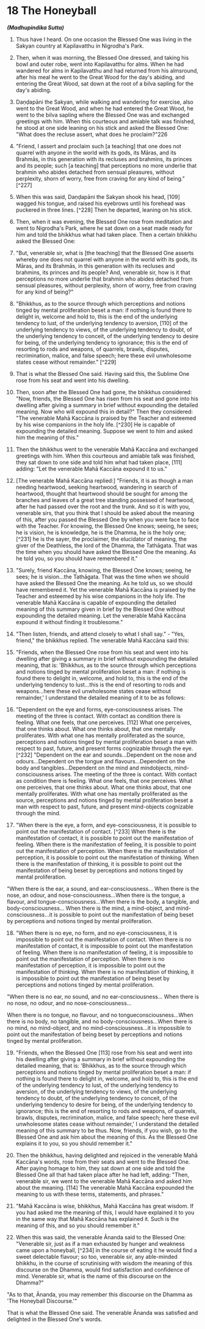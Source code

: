 # 18 The Honeyball
***(Madhupindika Sutta)***

1. Thus have I heard. On one occasion the Blessed One was living in the Sakyan country at Kapilavatthu in Nigrodha's Park.

2. Then, when it was morning, the Blessed One dressed, and taking his bowl and outer robe, went into Kapilavatthu for alms. When he had wandered for alms in Kapilavatthu and had returned from his almsround, after his meal he went to the Great Wood for the day's abiding, and entering the Great Wood, sat down at the root of a bilva sapling for the day's abiding.

3. Daṇḍapāni the Sakyan, while walking and wandering for exercise, also went to the Great Wood, and when he had entered the Great Wood, he went to the bilva sapling where the Blessed One was and exchanged greetings with him. When this courteous and amiable talk was finished, he stood at one side leaning on his stick and asked the Blessed One: "What does the recluse assert, what does he proclaim?"226

4. "Friend, I assert and proclaim such [a teaching] that one does not quarrel with anyone in the world with its gods, its Māras, and its Brahmās, in this generation with its recluses and brahmins, its princes and its people; such [a teaching] that perceptions no more underlie that brahmin who abides detached from sensual pleasures, without perplexity, shorn of worry, free from craving for any kind of being." [^227]

5. When this was said, Daṇḍapāni the Sakyan shook his head, [109] wagged his tongue, and raised his eyebrows until his forehead was puckered in three lines. [^228] Then he departed, leaning on his stick.

6. Then, when it was evening, the Blessed One rose from meditation and went to Nigrodha's Park, where he sat down on a seat made ready for him and told the bhikkhus what had taken place. Then a certain bhikkhu asked the Blessed One:

7. "But, venerable sir, what is [the teaching] that the Blessed One asserts whereby one does not quarrel with anyone in the world with its gods, its Māras, and its Brahmās, in this generation with its recluses and brahmins, its princes and its people? And, venerable sir, how is it that perceptions no more underlie that brahmin who abides detached from sensual pleasures, without perplexity, shorn of worry, free from craving for any kind of being?"

8. "Bhikkhus, as to the source through which perceptions and notions tinged by mental proliferation beset a man: if nothing is found there to delight in, welcome and hold to, this is the end of the underlying tendency to lust, of the underlying tendency to aversion, [110] of the underlying tendency to views, of the underlying tendency to doubt, of the underlying tendency to conceit, of the underlying tendency to desire for being, of the underlying tendency to ignorance; this is the end of resorting to rods and weapons, of quarrels, brawls, disputes, recrimination, malice, and false speech; here these evil unwholesome states cease without remainder." [^229]

9. That is what the Blessed One said. Having said this, the Sublime One rose from his seat and went into his dwelling.

10. Then, soon after the Blessed One had gone, the bhikkhus considered: "Now, friends, the Blessed One has risen from his seat and gone into his dwelling after giving a summary in brief without expounding the detailed meaning. Now who will expound this in detail?" Then they considered: "The venerable Mahā Kaccāna is praised by the Teacher and esteemed by his wise companions in the holy life. [^230] He is capable of expounding the detailed meaning. Suppose we went to him and asked him the meaning of this."

11. Then the bhikkhus went to the venerable Mahā Kaccāna and exchanged greetings with him. When this courteous and amiable talk was finished, they sat down to one side and told him what had taken place, [111] adding: "Let the venerable Mahā Kaccāna expound it to us."

12. [The venerable Mahā Kaccāna replied:] "Friends, it is as though a man needing heartwood, seeking heartwood, wandering in search of heartwood, thought that heartwood should be sought for among the branches and leaves of a great tree standing possessed of heartwood, after he had passed over the root
and the trunk. And so it is with you, venerable sirs, that you think that I should be asked about the meaning of this, after you passed the Blessed One by when you were face to face with the Teacher. For knowing, the Blessed One knows; seeing, he sees; he is vision, he is knowledge, he is the Dhamma, he is the holy one; [^231] he is the sayer, the proclaimer, the elucidator of meaning, the giver of the Deathless, the lord of the Dhamma, the Tathāgata. That was the time when you should have asked the Blessed One the meaning. As he told you, so you should have remembered it."

13. "Surely, friend Kaccāna, knowing, the Blessed One knows; seeing, he sees; he is vision...the Tathāgata. That was the time when we should have asked the Blessed One the meaning. As he told us, so we should have remembered it. Yet the venerable Mahā Kaccāna is praised by the Teacher and esteemed by his wise companions in the holy life. The venerable Mahā Kaccāna is capable of expounding the detailed meaning of this summary given in brief by the Blessed One without expounding the detailed meaning. Let the venerable Mahā Kaccāna expound it without finding it troublesome."

14. "Then listen, friends, and attend closely to what I shall say." - "Yes, friend," the bhikkhus replied. The venerable Mahā Kaccāna said this:

15. "Friends, when the Blessed One rose from his seat and went into his dwelling after giving a summary in brief without expounding the detailed meaning, that is: 'Bhikkhus, as to the source through which perceptions and notions tinged by mental proliferation beset a man: if nothing is found there to delight in, welcome, and hold to, this is the end of the underlying tendency to lust...this is the end of resorting to rods and weapons...here these evil unwholesome states cease without remainder,' I understand the detailed meaning of it to be as follows:

16. "Dependent on the eye and forms, eye-consciousness arises. The meeting of the three is contact. With contact as condition there is feeling. What one feels, that one perceives. [112] What one perceives, that one thinks about. What one thinks about, that one mentally proliferates. With what one has mentally proliferated as the source, perceptions and notions tinged by mental proliferation beset a man with respect to past, future, and present forms cognizable through the eye. [^232]
"Dependent on the ear and sounds...Dependent on the nose and odours...Dependent on the tongue and flavours...Dependent on the body and tangibles...Dependent on the mind and mindobjects, mind-consciousness arises. The meeting of the three is contact. With contact as condition there is feeling. What one feels, that one perceives. What one perceives, that one thinks about. What one thinks about, that one mentally proliferates. With what one has mentally proliferated as the source, perceptions and notions tinged by mental proliferation beset a man with respect to past, future, and present mind-objects cognizable through the mind.

17. "When there is the eye, a form, and eye-consciousness, it is possible to point out the manifestation of contact. [^233] When there is the manifestation of contact, it is possible to point out the manifestation of feeling. When there is the manifestation of feeling, it is possible to point out the manifestation of perception. When there is the manifestation of perception, it is possible to point out the manifestation of thinking. When there is the manifestation of thinking, it is possible to point out the manifestation of being beset by perceptions and notions tinged by mental proliferation.

"When there is the ear, a sound, and ear-consciousness... When there is the nose, an odour, and nose-consciousness...When there is the tongue, a flavour, and tongue-consciousness...When there is the body, a tangible, and body-consciousness... When there is the mind, a mind-object, and mind-consciousness...it is possible to point out the manifestation of being beset by perceptions and notions tinged by mental proliferation.

18. "When there is no eye, no form, and no eye-consciousness, it is impossible to point out the manifestation of contact. When there is no manifestation of contact, it is impossible to point out the manifestation of feeling. When there is no manifestation of feeling, it is impossible to point out the manifestation of perception. When there is no manifestation of perception, it is impossible to point out the manifestation of thinking. When there is no manifestation of thinking, it is impossible to point out the manifestation of being beset by perceptions and notions tinged by mental proliferation.

"When there is no ear, no sound, and no ear-consciousness... When there is no nose, no odour, and no nose-consciousness...

When there is no tongue, no flavour, and no tongueconsciousness...When there is no body, no tangible, and no body-consciousness...When there is no mind, no mind-object, and no mind-consciousness...it is impossible to point out the manifestation of being beset by perceptions and notions tinged by mental proliferation.

19. "Friends, when the Blessed One [113] rose from his seat and went into his dwelling after giving a summary in brief without expounding the detailed meaning, that is: 'Bhikkhus, as to the source through which perceptions and notions tinged by mental proliferation beset a man: if nothing is found there to delight in, welcome, and hold to, this is the end of the underlying tendency to lust, of the underlying tendency to aversion, of the underlying tendency to views, of the underlying tendency to doubt, of the underlying tendency to conceit, of the underlying tendency to desire for being, of the underlying tendency to ignorance; this is the end of resorting to rods and weapons, of quarrels, brawls, disputes, recrimination, malice, and false speech; here these evil unwholesome states cease without remainder,' I understand the detailed meaning of this summary to be thus. Now, friends, if you wish, go to the Blessed One and ask him about the meaning of this. As the Blessed One explains it to you, so you should remember it."

20. Then the bhikkhus, having delighted and rejoiced in the venerable Mahā Kaccāna's words, rose from their seats and went to the Blessed One. After paying homage to him, they sat down at one side and told the Blessed One all that had taken place after he had left, adding: "Then, venerable sir, we went to the venerable Mahā Kaccāna and asked him about the meaning. [114] The venerable Mahā Kaccāna expounded the meaning to us with these terms, statements, and phrases."

21. "Mahā Kaccāna is wise, bhikkhus, Mahā Kaccāna has great wisdom. If you had asked me the meaning of this, I would have explained it to you in the same way that Mahā Kaccāna has explained it. Such is the meaning of this, and so you should remember it."

22. When this was said, the venerable Ānanda said to the Blessed One: "Venerable sir, just as if a man exhausted by hunger and weakness came upon a honeyball, [^234] in the course of
eating it he would find a sweet delectable flavour; so too, venerable sir, any able-minded bhikkhu, in the course of scrutinising with wisdom the meaning of this discourse on the Dhamma, would find satisfaction and confidence of mind. Venerable sir, what is the name of this discourse on the Dhamma?"

"As to that, Ānanda, you may remember this discourse on the Dhamma as 'The Honeyball Discourse.'"

That is what the Blessed One said. The venerable Ānanda was satisfied and delighted in the Blessed One's words.